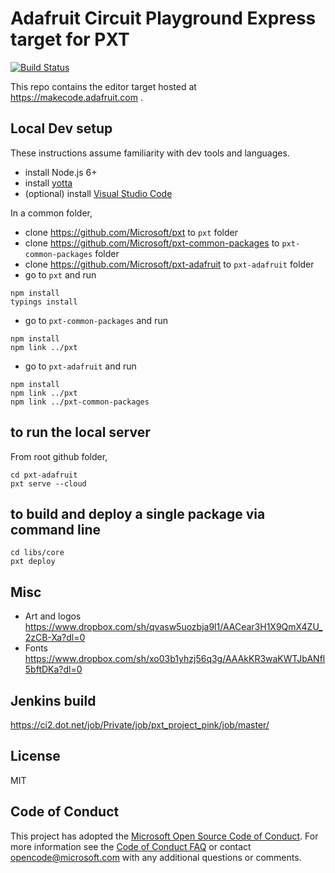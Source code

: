 # Adafruit Circuit Playground Express target for PXT

[![Build Status](https://travis-ci.org/Microsoft/pxt-adafruit.svg?branch=master)](https://travis-ci.org/Microsoft/pxt-adafruit)

This repo contains the editor target hosted at https://makecode.adafruit.com .

## Local Dev setup

These instructions assume familiarity with dev tools and languages.

* install Node.js 6+
* install [yotta](http://docs.yottabuild.org/#installing)
* (optional) install [Visual Studio Code](https://code.visualstudio.com/)

In a common folder,

* clone https://github.com/Microsoft/pxt to ``pxt`` folder
* clone https://github.com/Microsoft/pxt-common-packages to ``pxt-common-packages`` folder
* clone https://github.com/Microsoft/pxt-adafruit to ``pxt-adafruit`` folder
* go to ``pxt`` and run

```
npm install
typings install
```

* go to ``pxt-common-packages`` and run

```
npm install
npm link ../pxt
```

* go to ``pxt-adafruit`` and run

```
npm install
npm link ../pxt
npm link ../pxt-common-packages
```

## to run the local server

From root github folder,

```
cd pxt-adafruit
pxt serve --cloud
```

## to build and deploy a single package via command line

```
cd libs/core
pxt deploy
```

## Misc

* Art and logos  https://www.dropbox.com/sh/qvasw5uozbja9l1/AACear3H1X9QmX4ZU_2zCB-Xa?dl=0 
* Fonts https://www.dropbox.com/sh/xo03b1yhzj56q3g/AAAkKR3waKWTJbANfl5bftDKa?dl=0

## Jenkins build

https://ci2.dot.net/job/Private/job/pxt_project_pink/job/master/

## License
MIT

## Code of Conduct

This project has adopted the [Microsoft Open Source Code of Conduct](https://opensource.microsoft.com/codeofconduct/). For more information see the [Code of Conduct FAQ](https://opensource.microsoft.com/codeofconduct/faq/) or contact [opencode@microsoft.com](mailto:opencode@microsoft.com) with any additional questions or comments.